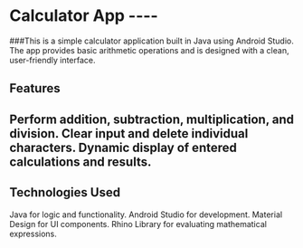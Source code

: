 # Calculator App ----


###This is a simple calculator application built in Java using Android Studio. The app provides basic arithmetic operations and is designed with a clean, user-friendly interface.

## Features
Perform addition, subtraction, multiplication, and division.
Clear input and delete individual characters.
Dynamic display of entered calculations and results. 
----

## Technologies Used
Java for logic and functionality.
Android Studio for development.
Material Design for UI components.
Rhino Library for evaluating mathematical expressions.
